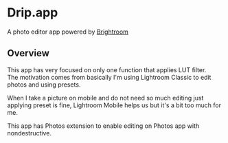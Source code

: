 # Drip.app

A photo editor app powered by [Brightroom](https://github.com/muukii/Brightroom)

## Overview

This app has very focused on only one function that applies LUT filter.  
The motivation comes from basically I'm using Lightroom Classic to edit photos and using presets.

When I take a picture on mobile and do not need so much editing just applying preset is fine, Lightroom Mobile helps us but it's a bit too much for me.  

This app has Photos extension to enable editing on Photos app with nondestructive.
